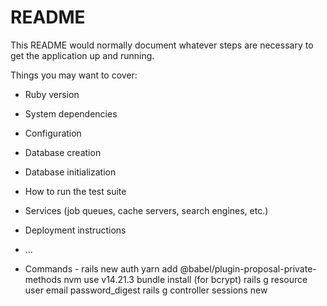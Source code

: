 # README

This README would normally document whatever steps are necessary to get the
application up and running.

Things you may want to cover:

* Ruby version

* System dependencies

* Configuration

* Database creation

* Database initialization

* How to run the test suite

* Services (job queues, cache servers, search engines, etc.)

* Deployment instructions

* ...

* Commands - 
rails new auth
yarn add @babel/plugin-proposal-private-methods
nvm use v14.21.3 
bundle install  (for bcrypt)
rails g resource user email password_digest
rails g controller sessions new

